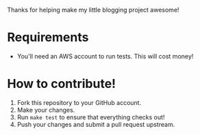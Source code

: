 Thanks for helping make my little blogging project awesome!

# Requirements

- You'll need an AWS account to run tests. This will cost money!

# How to contribute!

1. Fork this repository to your GitHub account.
2. Make your changes.
3. Run `make test` to ensure that everything checks out!
4. Push your changes and submit a pull request upstream.
